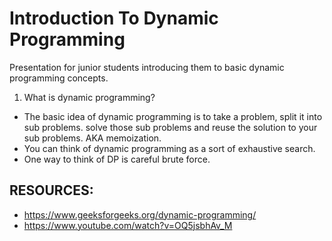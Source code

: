 # Introduction To Dynamic Programming
Presentation for junior students introducing them to basic dynamic programming concepts.

1. What is dynamic programming?
  - The basic idea of dynamic programming is to take a problem, split it into sub problems. solve those sub problems and reuse the solution to your sub problems. AKA memoization.
  - You can think of dynamic programming as a sort of exhaustive search.
  - One way to think of DP is careful brute force.

## RESOURCES:
 - https://www.geeksforgeeks.org/dynamic-programming/
 - https://www.youtube.com/watch?v=OQ5jsbhAv_M
